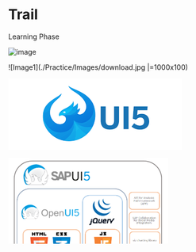 # Trail
Learning Phase

![image](https://user-images.githubusercontent.com/53134840/120991972-c42dde80-c79f-11eb-8553-e2385cc8645d.png)

![Image1](./Practice/Images/download.jpg |=1000x100)

![Image2](./Practice/Images/download.png)

![Image3](./Practice/Images/0_4PwwIN0qfI9IF0Pk.png)

